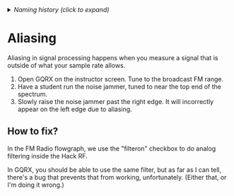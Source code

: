 <details><summary><i>Naming history (click to expand)</i></summary>
<pre>
2023 Apr 21: 999-aliasing-demo-gqrx.md
2023 May 22: 030_Aliasing_demo_gqrx.md
</pre>
</details>

# Aliasing

Aliasing in signal processing happens when you measure a signal that is outside of what your sample rate allows.

1. Open GQRX on the instructor screen. Tune to the broadcast FM range.
2. Have a student run the noise jammer, tuned to near the top end of the spectrum.
3. Slowly raise the noise jammer past the right edge. It will incorrectly appear on the left edge due to aliasing.
 
## How to fix?

In the FM Radio flowgraph, we use the "filteron" checkbox to do analog filtering inside the Hack RF.

In GQRX, you should be able to use the same filter, but as far as I can tell, there's a bug that prevents that from working, unfortunately. (Either that, or I'm doing it wrong.)
 
 
 
